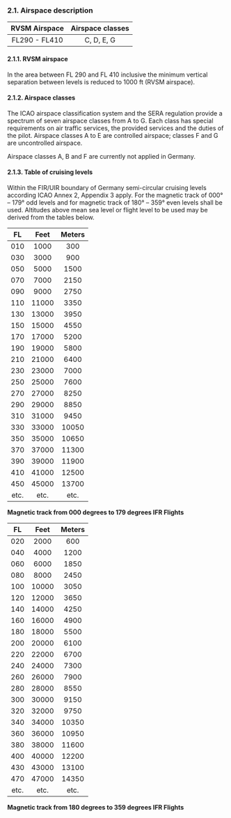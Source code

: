 ### 	2.1. Airspace description

| RVSM Airspace | Airspace classes |
| :-----------: | :--------------: |
| FL290 - FL410 |    C, D, E, G    |

#### 2.1.1. RVSM airspace

In the area between FL 290 and FL 410 inclusive the minimum vertical separation between levels is reduced to 1000 ft (RVSM airspace).

#### 2.1.2. Airspace classes

The ICAO airspace classification system and the SERA regulation provide a spectrum of seven airspace classes from A to G. Each class has special requirements on air traffic services, the provided services and the duties of the pilot. Airspace classes A to E are controlled airspace; classes F and G are uncontrolled airspace.

Airspace classes A, B and F are currently not applied in Germany.

#### 2.1.3. Table of cruising levels

Within the FIR/UIR boundary of Germany semi-circular cruising levels according ICAO Annex 2, Appendix 3 apply. For the magnetic track of 000° – 179° odd levels and for magnetic track of 180° – 359° even levels shall be used. Altitudes above mean sea level or flight level to be used may be derived from the tables below.

|  FL  | Feet  | Meters |
| :--: | :---: | :----: |
| 010  | 1000  |  300   |
| 030  | 3000  |  900   |
| 050  | 5000  |  1500  |
| 070  | 7000  |  2150  |
| 090  | 9000  |  2750  |
| 110  | 11000 |  3350  |
| 130  | 13000 |  3950  |
| 150  | 15000 |  4550  |
| 170  | 17000 |  5200  |
| 190  | 19000 |  5800  |
| 210  | 21000 |  6400  |
| 230  | 23000 |  7000  |
| 250  | 25000 |  7600  |
| 270  | 27000 |  8250  |
| 290  | 29000 |  8850  |
| 310  | 31000 |  9450  |
| 330  | 33000 | 10050  |
| 350  | 35000 | 10650  |
| 370  | 37000 | 11300  |
| 390  | 39000 | 11900  |
| 410  | 41000 | 12500  |
| 450  | 45000 | 13700  |
| etc. | etc.  |  etc.  |

**Magnetic track from 000 degrees to 179 degrees IFR Flights**

|  FL  | Feet  | Meters |
| :--: | :---: | :----: |
| 020  | 2000  |  600   |
| 040  | 4000  |  1200  |
| 060  | 6000  |  1850  |
| 080  | 8000  |  2450  |
| 100  | 10000 |  3050  |
| 120  | 12000 |  3650  |
| 140  | 14000 |  4250  |
| 160  | 16000 |  4900  |
| 180  | 18000 |  5500  |
| 200  | 20000 |  6100  |
| 220  | 22000 |  6700  |
| 240  | 24000 |  7300  |
| 260  | 26000 |  7900  |
| 280  | 28000 |  8550  |
| 300  | 30000 |  9150  |
| 320  | 32000 |  9750  |
| 340  | 34000 | 10350  |
| 360  | 36000 | 10950  |
| 380  | 38000 | 11600  |
| 400  | 40000 | 12200  |
| 430  | 43000 | 13100  |
| 470  | 47000 | 14350  |
| etc. | etc.  |  etc.  |

**Magnetic track from 180 degrees to 359 degrees IFR Flights**